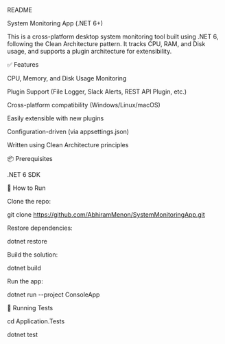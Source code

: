 README

System Monitoring App (.NET 6+)

This is a cross-platform desktop system monitoring tool built using .NET 6, following the Clean Architecture pattern. It tracks CPU, RAM, and Disk usage, and supports a plugin architecture for extensibility.

✅ Features

CPU, Memory, and Disk Usage Monitoring

Plugin Support (File Logger, Slack Alerts, REST API Plugin, etc.)

Cross-platform compatibility (Windows/Linux/macOS)

Easily extensible with new plugins

Configuration-driven (via appsettings.json)

Written using Clean Architecture principles

📦 Prerequisites

.NET 6 SDK

🚀 How to Run

Clone the repo:

git clone <https://github.com/AbhiramMenon/SystemMonitoringApp.git>

Restore dependencies:

dotnet restore

Build the solution:

dotnet build

Run the app:

dotnet run --project ConsoleApp

🧪 Running Tests

cd Application.Tests

dotnet test

